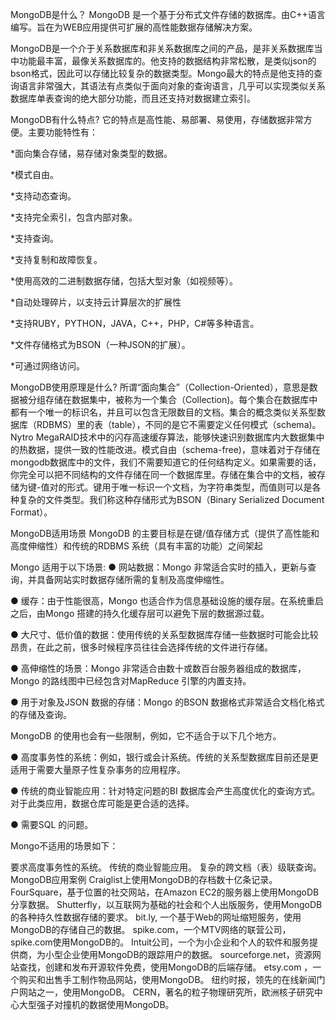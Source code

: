 <!--
 * @Author: your name
 * @Date: 2020-01-18 23:58:35
 * @LastEditTime : 2020-01-18 23:59:25
 * @LastEditors  : Please set LastEditors
 * @Description: In User Settings Edit
 * @FilePath: \beixiang\LY_Restart\monggoDB\1.md
 -->

MongoDB是什么？
MongoDB 是一个基于分布式文件存储的数据库。由C++语言编写。旨在为WEB应用提供可扩展的高性能数据存储解决方案。

MongoDB是一个介于关系数据库和非关系数据库之间的产品，是非关系数据库当中功能最丰富，最像关系数据库的。他支持的数据结构非常松散，是类似json的bson格式，因此可以存储比较复杂的数据类型。Mongo最大的特点是他支持的查询语言非常强大，其语法有点类似于面向对象的查询语言，几乎可以实现类似关系数据库单表查询的绝大部分功能，而且还支持对数据建立索引。

MongoDB有什么特点?
它的特点是高性能、易部署、易使用，存储数据非常方便。主要功能特性有：

*面向集合存储，易存储对象类型的数据。

*模式自由。

*支持动态查询。

*支持完全索引，包含内部对象。

*支持查询。

*支持复制和故障恢复。

*使用高效的二进制数据存储，包括大型对象（如视频等）。

*自动处理碎片，以支持云计算层次的扩展性

*支持RUBY，PYTHON，JAVA，C++，PHP，C#等多种语言。

*文件存储格式为BSON（一种JSON的扩展）。

*可通过网络访问。

MongoDB使用原理是什么?
所谓“面向集合”（Collection-Oriented），意思是数据被分组存储在数据集中，被称为一个集合（Collection)。每个集合在数据库中都有一个唯一的标识名，并且可以包含无限数目的文档。集合的概念类似关系型数据库（RDBMS）里的表（table），不同的是它不需要定义任何模式（schema)。Nytro MegaRAID技术中的闪存高速缓存算法，能够快速识别数据库内大数据集中的热数据，提供一致的性能改进。模式自由（schema-free)，意味着对于存储在mongodb数据库中的文件，我们不需要知道它的任何结构定义。如果需要的话，你完全可以把不同结构的文件存储在同一个数据库里。存储在集合中的文档，被存储为键-值对的形式。键用于唯一标识一个文档，为字符串类型，而值则可以是各种复杂的文件类型。我们称这种存储形式为BSON（Binary Serialized Document Format）。

MongoDB适用场景
MongoDB 的主要目标是在键/值存储方式（提供了高性能和高度伸缩性）和传统的RDBMS 系统（具有丰富的功能）之间架起

Mongo 适用于以下场景:
● 网站数据：Mongo 非常适合实时的插入，更新与查询，并具备网站实时数据存储所需的复制及高度伸缩性。

● 缓存：由于性能很高，Mongo 也适合作为信息基础设施的缓存层。在系统重启之后，由Mongo 搭建的持久化缓存层可以避免下层的数据源过载。

● 大尺寸、低价值的数据：使用传统的关系型数据库存储一些数据时可能会比较昂贵，在此之前，很多时候程序员往往会选择传统的文件进行存储。

● 高伸缩性的场景：Mongo 非常适合由数十或数百台服务器组成的数据库，Mongo 的路线图中已经包含对MapReduce 引擎的内置支持。

● 用于对象及JSON 数据的存储：Mongo 的BSON 数据格式非常适合文档化格式的存储及查询。

MongoDB 的使用也会有一些限制，例如，它不适合于以下几个地方。

● 高度事务性的系统：例如，银行或会计系统。传统的关系型数据库目前还是更适用于需要大量原子性复杂事务的应用程序。

● 传统的商业智能应用：针对特定问题的BI 数据库会产生高度优化的查询方式。对于此类应用，数据仓库可能是更合适的选择。

● 需要SQL 的问题。

Mongo不适用的场景如下：

要求高度事务性的系统。
传统的商业智能应用。
复杂的跨文档（表）级联查询。
MongoDB应用案例
 Craiglist上使用MongoDB的存档数十亿条记录。
 FourSquare，基于位置的社交网站，在Amazon EC2的服务器上使用MongoDB分享数据。
 Shutterfly，以互联网为基础的社会和个人出版服务，使用MongoDB的各种持久性数据存储的要求。
 bit.ly, 一个基于Web的网址缩短服务，使用MongoDB的存储自己的数据。
 spike.com，一个MTV网络的联营公司， spike.com使用MongoDB的。
 Intuit公司，一个为小企业和个人的软件和服务提供商，为小型企业使用MongoDB的跟踪用户的数据。
 sourceforge.net，资源网站查找，创建和发布开源软件免费，使用MongoDB的后端存储。
 etsy.com ，一个购买和出售手工制作物品网站，使用MongoDB。
 纽约时报，领先的在线新闻门户网站之一，使用MongoDB。
 CERN，著名的粒子物理研究所，欧洲核子研究中心大型强子对撞机的数据使用MongoDB。